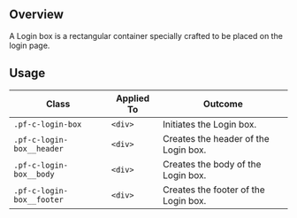 ## Overview

A Login box is a rectangular container specially crafted to be placed on the login page.

## Usage

| Class | Applied To | Outcome |
| -- | -- | -- |
| `.pf-c-login-box` | `<div>` |  Initiates the Login box. |
| `.pf-c-login-box__header` | `<div>` |  Creates the header of the Login box. |
| `.pf-c-login-box__body` | `<div>` |  Creates the body of the Login box. |
| `.pf-c-login-box__footer` | `<div>` |  Creates the footer of the Login box. |